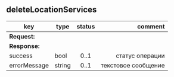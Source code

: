 ## deleteLocationServices

key | type | status | comment
--- | ---- | :----: | ---:
**Request:** | | |
**Response:** | | |
sucсess | bool | 0..1 | статус операции
errorMessage | string | 0..1 | текстовое сообщение
